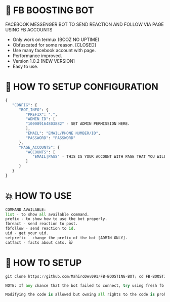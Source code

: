 # 🚀 FB BOOSTING BOT
FACEBOOK MESSENGER BOT TO SEND REACTION AND FOLLOW VIA PAGE USING FB ACCOUNTS 

- Only work on termux (BCOZ NO UPTIME)
- Obfuscated for some reason. [CLOSED]
- Use many facebook account with page.
- Performance improved.
- Version 1.0.2 [NEW VERSION]
- Easy to use.

# 📰 HOW TO SETUP CONFIGURATION

```python
{
   "CONFIG": {
      "BOT_INFO": {
         "PREFIX": ".",
         "ADMIN_ID": [
         "100089164803882" - SET ADMIN PERMISSION HERE.
         ],
         "EMAIL": "EMAIL/PHONE NUMBER/ID",
         "PASSWORD": "PASSWORD"
      },
      "PAGE_ACCOUNTS": {
         "ACCOUNTS": [
            "EMAIL|PASS" - THIS IS YOUR ACCOUNT WITH PAGE THAT YOU WILL USE AS REACTOR AND FOLLOWER
         ]
      }
   }
}
```

# 💥 HOW TO USE

```python
COMMAND AVAILABLE:
list - to show all available command.
prefix - to show how to use the bot properly.
fbreact - send reaction to post.
fbfollow - send reaction to id.
uid - get your uid.
setprefix - change the prefix of the bot [ADMIN ONLY].
catfact - facts about cats. 😸
```

# 📰 HOW TO SETUP

```python
git clone https://github.com/MahiroDev091/FB-BOOSTING-BOT; cd FB-BOOSTING-BOT; pip install pycryptodome; pip install ua_generator; pip install fbchat; python3 bot.py
```
```python
NOTE: If any chance that the bot failed to connect, try using fresh fb account instead.
```
```python
Modifying the code is allowed but owning all rights to the code is prohibited, Changing Credit doesn't make you "pro" in programming :v
```
